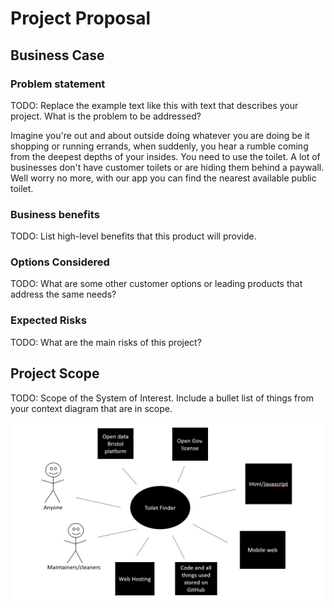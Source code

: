 # Project Proposal

## Business Case

### Problem statement
TODO: Replace the example text like this with text that describes your project. What is the problem to be addressed?

Imagine you're out and about outside doing whatever you are doing be it shopping or running errands, when suddenly, you hear a rumble coming from the deepest depths of your insides. You need to use the toilet. A lot of businesses don't have customer toilets or are hiding them behind a paywall. Well worry no more, with our app you can find the nearest available public toilet.

### Business benefits
TODO: List high-level benefits that this product will provide.

### Options Considered
TODO: What are some other customer options or leading products that address the same needs?

### Expected Risks
TODO: What are the main risks of this project?

## Project Scope
TODO: Scope of the System of Interest. Include a bullet list of things from your context diagram that are in scope.

![Context Diagram /Eryk](https://github.com/szyma28/szyma28.github.io/blob/3565d4a3e7827ca026637e0df235da0cd487eff6/docs/Images/Context%20diagram.png)
